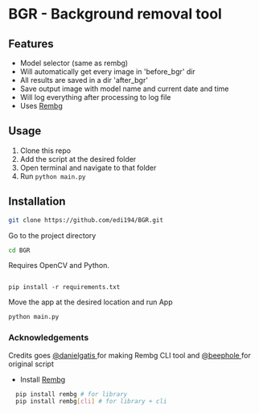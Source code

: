 # BGR - Background removal tool

## Features

- Model selector (same as rembg)
- Will automatically get every image in 'before_bgr' dir
- All results are saved in a dir 'after_bgr'
- Save output image with model name and current date and time
- Will log everything after processing to log file
- Uses [Rembg](https://github.com/danielgatis/rembg)


## Usage  

1. Clone this repo
2. Add the script at the desired folder  
3. Open terminal and navigate to that folder
4. Run `python main.py`


## Installation
```bash
git clone https://github.com/edi194/BGR.git
```

Go to the project directory

```bash
cd BGR
```

Requires OpenCV and Python.

```

pip install -r requirements.txt

```
Move the app at the desired location and run App

```bash
python main.py
```

### Acknowledgements
  Credits goes [ @danielgatis ](https://github.com/danielgatis) for making Rembg CLI tool and [ @beephole ](https://github.com/beephole) for original script
 
 - Install  [Rembg](https://github.com/danielgatis/rembg)

```bash
  pip install rembg # for library
  pip install rembg[cli] # for library + cli
```
